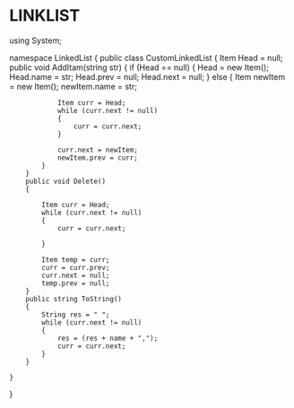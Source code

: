 # LINKLIST

using System;


namespace LinkedList
{
    public class CustomLinkedList
    {
        Item Head = null;
        public void AddItam(string str)
        {
            if (Head == null)
            {
                Head = new Item();
                Head.name = str;
                Head.prev = null;
                Head.next = null;
            }
            else
            {
                Item newItem = new Item();
                newItem.name = str;


                Item curr = Head;
                while (curr.next != null)
                {
                    curr = curr.next;
                }

                curr.next = newItem;
                newItem.prev = curr;
            }
        }
        public void Delete()
        {
          
            Item curr = Head;
            while (curr.next != null)
            {
                curr = curr.next;

            }

            Item temp = curr; 
            curr = curr.prev;
            curr.next = null;
            temp.prev = null;
        }
        public string ToString()
        {
            String res = " "; 
            while (curr.next != null)
            {
                res = (res + name + ",");
                curr = curr.next;
            }
        }

    }

}
